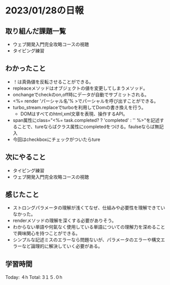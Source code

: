 # 2023/01/28の日報
## 取り組んだ課題一覧
* ウェブ開発入門完全攻略コースの視聴
* タイピング練習
## わかったこと
* ！は真偽値を反転させることができる。
* repleaceメソッドはオブジェクトの値を変更してしまうメソッド。
* onchangeでcheckのon,off時にデータが自動でサブミットされる。
* <%= render 'パーシャル名'% >でパーシャルを呼び出すことができる。
* turbo_stream.replaceでturboを利用してDomの書き換えを行う。
  * DOMはすべてのhtml,xml文章を表現、操作するAPI。
* span属性にclass="<%= task.completed? ? 'completed' : '' %>"を記述することで、tureならばクラス属性にcompletedをつける。faulseならば無記入
 * 今回はcheckboxにチェックがついたらture  
## 次にやること
* タイピング練習
* ウェブ開発入門完全攻略コースの視聴
## 感じたこと
* ストロングパラメータの理解が浅くてなぜ、仕組みや必要性を理解できていなかった。
* renderメソッドの理解を深くする必要がありそう。
* わからない単語や何氣なく使用している単語についての理解力を深めることで興味関心を持つことができる。
* シンプルな記述ミスのエラーなら問題ないが、パラメータのエラーや構文エラーなど論理的に解決していく必要がある。
## 学習時間
Today: ４h
Total: 3１５.０h

